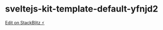 # sveltejs-kit-template-default-yfnjd2

[Edit on StackBlitz ⚡️](https://stackblitz.com/edit/sveltejs-kit-template-default-yfnjd2)